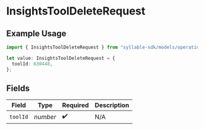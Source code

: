 # InsightsToolDeleteRequest

## Example Usage

```typescript
import { InsightsToolDeleteRequest } from "syllable-sdk/models/operations";

let value: InsightsToolDeleteRequest = {
  toolId: 630448,
};
```

## Fields

| Field              | Type               | Required           | Description        |
| ------------------ | ------------------ | ------------------ | ------------------ |
| `toolId`           | *number*           | :heavy_check_mark: | N/A                |